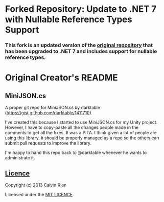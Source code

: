 # Forked Repository: Update to .NET 7 with Nullable Reference Types Support

### This fork is an updated version of the [original repository](https://github.com/Jackyjjc/MiniJSON.cs) that has been upgraded to .NET 7 and includes support for nullable reference types.


# Original Creator's README

## MiniJSON.cs

A proper git repo for MiniJSON.cs by darktable (https://gist.github.com/darktable/1411710).

I've created this because I started to use MiniJSON.cs for my Unity project. However, I have to copy-paste all the changes people made in the comments to get all the fixes. It was a PITA. I think given a lot of people are using this library, it should be properly managed as a repo so the others can submit pull requests to improve the library.

I'm happy to hand this repo back to @darktable whenever he wants to administrate it.

## [Licence](LICENCE)

Copyright (c) 2013 Calvin Rien

Licensed under the [MIT LICENCE](LICENCE).
